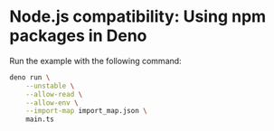 # Node.js compatibility: Using npm packages in Deno

Run the example with the following command:

```sh
deno run \
    --unstable \
    --allow-read \
    --allow-env \
    --import-map import_map.json \
    main.ts
```
